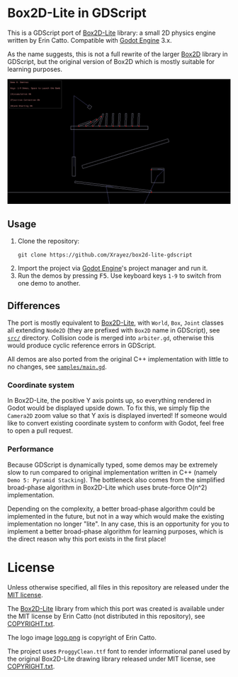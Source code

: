 # Box2D-Lite in GDScript

This is a GDScript port of
[Box2D-Lite](https://github.com/erincatto/box2d-lite) library: a small 2D
physics engine written by Erin Catto. Compatible with
[Godot Engine](https://godotengine.org/) 3.x.

As the name suggests, this is not a full rewrite of the larger
[Box2D](https://box2d.org/) library in GDScript, but the original version of
Box2D which is mostly suitable for learning purposes.

![Box2D-Lite Demos](samples/img/demos.png)

## Usage

1. Clone the repository:
   ```
   git clone https://github.com/Xrayez/box2d-lite-gdscript
   ```
2. Import the project via [Godot Engine](https://godotengine.org/)'s project
   manager and run it.
3. Run the demos by pressing <kbd>F5</kbd>. Use keyboard keys `1-9` to switch
   from one demo to another.

## Differences

The port is mostly equivalent to
[Box2D-Lite](https://github.com/erincatto/box2d-lite), with `World`, `Box`,
`Joint` classes all extending `Node2D` (they are prefixed with `Box2D` name in
GDScript), see [`src/`](src/) directory. Collision code is merged into
`arbiter.gd`, otherwise this would produce cyclic reference errors in
GDScript.

All demos are also ported from the original C++ implementation with little to no
changes, see [`samples/main.gd`](samples/main.gd).

### Coordinate system

In Box2D-Lite, the positive Y axis points up, so everything rendered in Godot
would be displayed upside down. To fix this, we simply flip the `Camera2D` zoom
value so that Y axis is displayed inverted! If someone would like to convert
existing coordinate system to conform with Godot, feel free to open a pull
request.

### Performance

Because GDScript is dynamically typed, some demos may be extremely slow to run
compared to original implementation written in C++ (namely
`Demo 5: Pyramid Stacking`). The bottleneck also comes from the simplified
broad-phase algorithm in Box2D-Lite which uses brute-force O(n^2)
implementation.

Depending on the complexity, a better broad-phase algorithm could be implemented
in the future, but not in a way which would make the existing implementation no
longer "lite". In any case, this is an opportunity for you to implement a better
broad-phase algorithm for learning purposes, which is the direct reason why this
port exists in the first place!

# License

Unless otherwise specified, all files in this repository are released under the
[MIT license](LICENSE.txt).

The [Box2D-Lite](https://github.com/erincatto/box2d-lite) library from which
this port was created is available under the MIT license by Erin Catto (not
distributed in this repository), see [COPYRIGHT.txt](COPYRIGHT.txt).

The logo image [logo.png](logo.png) is copyright of Erin Catto.

The project uses `ProggyClean.ttf` font to render informational panel used by
the original Box2D-Lite drawing library released under MIT license, see
[COPYRIGHT.txt](COPYRIGHT.txt).
